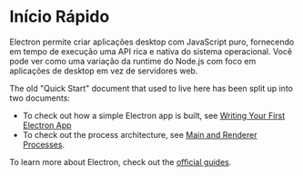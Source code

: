 # Início Rápido

Electron permite criar aplicações desktop com JavaScript puro, fornecendo em tempo de execução uma API rica e nativa do sistema operacional. Você pode ver como uma variação da runtime do Node.js com foco em aplicações de desktop em vez de servidores web.

The old "Quick Start" document that used to live here has been split up into two documents:

* To check out how a simple Electron app is built, see [Writing Your First Electron App](./first-app.md)
* To check out the process architecture, see [Main and Renderer Processes](./application-architecture.md#main-and-renderer-processes).

To learn more about Electron, check out the [official guides](../README.md).